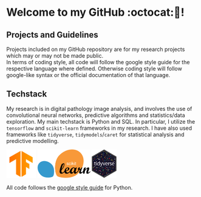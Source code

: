 # Welcome to my GitHub :octocat:👋!
## Projects and Guidelines  
Projects included on my GitHub repository are for my research projects which may or may not be made public.   
In terms of coding style, all code will follow the google style guide for the respective language where defined. Otherwise coding style will follow google-like syntax or the official documentation of that language. 

## Techstack
My research is in digital pathology image analysis, and involves the use of convolutional neural networks, predictive algorithms and statistics/data exploration. My main techstack is Python and SQL. In particular, I utilize the `tensorflow` and `scikit-learn` frameworks in my research. I have also used frameworks like `tidyverse`, `tidymodels`/`caret` for statistical analysis and predictive modelling.

<img src = "Images/tensorflow_logo.png" height = 75px />  
<img src="Images/scikit-learn-logo.svg" height = 75px/>
<img src="Images/Tidyverse_hex_logo.png" height = 75px />

All code follows the [google style guide](https://google.github.io/styleguide/pyguide.html#s3.2-line-length) for Python.

